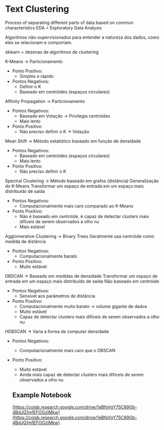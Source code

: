 # Text Clustering

Process of separating different parts of data based on common characteristics
EDA = Exploratory Data Analysis

Algoritmos não-supervisionados para entender a natureza dos dados, como eles se relacionam e comportam.

sklearn = dezenas de algoritmos de clustering

K-Means -> Particionamento
  - Ponto Positivo:
    - Simples e rápido
  - Pontos Negativos:
    - Definir o K
    - Baseado em centróides (espaços circulares)

Affinity Propagation -> Particionamento
  - Pontos Negativos:
    - Baseado em Votação -> Privilegia centróides
    - Mais lento
  - Ponto Positivo:
    - Não preciso definir o K -> Votação

Mean Shift -> Método estatístico baseado em função de densidade
- Pontos Negativos:
  - Baseado em centróides (espaços circulares)
  - Mais lento
- Ponto Positivo:
  - Não preciso definir o K

Spectral Clustering -> Método baseado em grafos (distância)
Generalização do K-Means
Transformar um espaço de entrada em um espaço mais distribuído de saída
- Pontos Negativos:
  - Computacionalmente mais caro comparado ao K-Means
- Ponto Positivo:
  - Não é baseado em centróide, é capaz de detectar clusters mais difíceis de serem observados a olho nu
  - Mais estável

Agglomerative Clustering -> Binary Trees
Geralmente usa centróide como medida de distância

- Pontos Negativos:
  - Computacionalmente barato
- Ponto Positivo:
  - Muito estável

DBSCAN -> Baseado em medidas de densidade
Transformar um espaço de entrada em um espaço mais distribuído de saída
Não baseado em centróide

- Pontos Negativos:
  - Sensível aos parâmetros de distância
- Ponto Positivo:
  - Computacionalmente muito barato -> volume gigante de dados
  - Muito estável
  - Capaz de detectar clusters mais difíceis de serem observados a olho nu

HDBSCAN ->  Varia a forma de computar densidade
- Pontos Negativos:
  - Computacionalmente mais caro que o DBSCAN
- Ponto Positivo:
  - Muito estável
  - Ainda mais capaz de detectar clusters mais difíceis de serem observados a olho nu

  ## Example Notebook

  [https://colab.research.google.com/drive/1eBfsVgY75C89Gb-4BdJQ1m1EFOGzIMkw](https://colab.research.google.com/drive/1eBfsVgY75C89Gb-4BdJQ1m1EFOGzIMkw)
